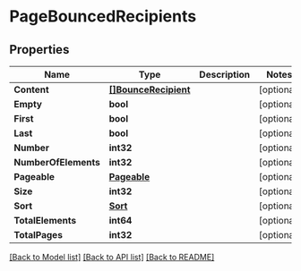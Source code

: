 # PageBouncedRecipients

## Properties

Name | Type | Description | Notes
------------ | ------------- | ------------- | -------------
**Content** | [**[]BounceRecipient**](BounceRecipient) |  | [optional] 
**Empty** | **bool** |  | [optional] 
**First** | **bool** |  | [optional] 
**Last** | **bool** |  | [optional] 
**Number** | **int32** |  | [optional] 
**NumberOfElements** | **int32** |  | [optional] 
**Pageable** | [**Pageable**](Pageable) |  | [optional] 
**Size** | **int32** |  | [optional] 
**Sort** | [**Sort**](Sort) |  | [optional] 
**TotalElements** | **int64** |  | [optional] 
**TotalPages** | **int32** |  | [optional] 

[[Back to Model list]](../README#documentation-for-models) [[Back to API list]](../README#documentation-for-api-endpoints) [[Back to README]](../README)


